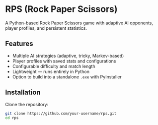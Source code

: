 # RPS (Rock Paper Scissors)

A Python-based Rock Paper Scissors game with adaptive AI opponents, player profiles, and persistent statistics.

## Features
- Multiple AI strategies (adaptive, tricky, Markov-based)
- Player profiles with saved stats and configurations
- Configurable difficulty and match length
- Lightweight — runs entirely in Python
- Option to build into a standalone `.exe` with PyInstaller

## Installation
Clone the repository:
```bash
git clone https://github.com/your-username/rps.git
cd rps